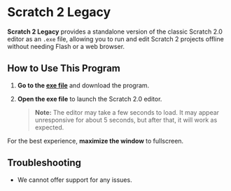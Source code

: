 # Scratch 2 Legacy

**Scratch 2 Legacy** provides a standalone version of the classic Scratch 2.0 editor as an `.exe` file, allowing you to run and edit Scratch 2 projects offline without needing Flash or a web browser.

## How to Use This Program

1. **Go to the [exe file](https://github.com/Noahscratch493/Scratch-2-Legacy/blob/main/Scratch_2_legacy.exe)** and download the program.
3. **Open the exe file** to launch the Scratch 2.0 editor.

   > **Note:** The editor may take a few seconds to load. It may appear unresponsive for about 5 seconds, but after that, it will work as expected.

For the best experience, **maximize the window** to fullscreen.

## Troubleshooting
- We cannot offer support for any issues.
